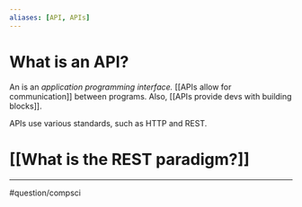```yaml
---
aliases: [API, APIs]
---
```

# What is an API?
An is an *application programming interface.* [[APIs allow for communication]] between programs. Also, [[APIs provide devs with building blocks]]. 

APIs use various standards, such as HTTP and REST. 
# [[What is the REST paradigm?]]



---
#question/compsci 

[1]: https://www.mulesoft.com/resources/api/what-is-an-api